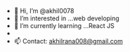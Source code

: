 - 👋 Hi, I’m @akhil0078
- 👀 I’m interested in ...web developing 
- 🌱 I’m currently learning ...React JS
- 
- 📫 Contact: akhilrana008@gmail.com

<!---
akhil0078/akhil0078 is a ✨ special ✨ repository because its `README.md` (this file) appears on your GitHub profile.
You can click the Preview link to take a look at your changes.
--->
